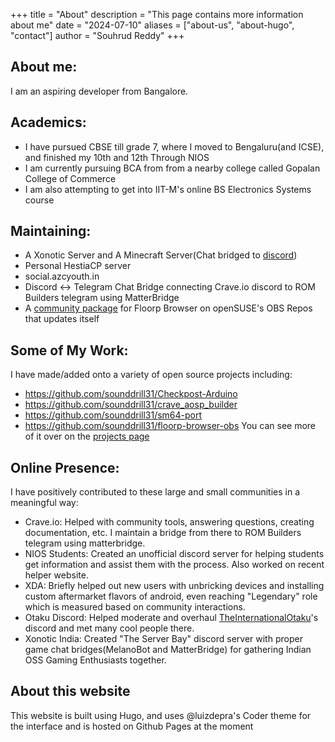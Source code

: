 +++
title = "About"
description = "This page contains more information about me"
date = "2024-07-10"
aliases = ["about-us", "about-hugo", "contact"]
author = "Souhrud Reddy"
+++


## About me:
I am an aspiring developer from Bangalore.

## Academics:
- I have pursued CBSE till grade 7, where I moved to Bengaluru(and ICSE), and finished my 10th and 12th Through NIOS
- I am currently pursuing BCA from from a nearby college called Gopalan College of Commerce
- I am also attempting to get into IIT-M's online BS Electronics Systems course

## Maintaining:
- A Xonotic Server and A Minecraft Server(Chat bridged to [discord](discord.gg/invite/Ws5NEF9sFw))
- Personal HestiaCP server
- social.azcyouth.in
- Discord <-> Telegram Chat Bridge connecting Crave.io discord to ROM Builders telegram using MatterBridge
- A [community package](https://github.com/sounddrill31/floorp-browser-obs) for Floorp Browser on openSUSE's OBS Repos that updates itself

## Some of My Work:
I have made/added onto a variety of open source projects including:

* https://github.com/sounddrill31/Checkpost-Arduino
* https://github.com/sounddrill31/crave_aosp_builder
* https://github.com/sounddrill31/sm64-port
* https://github.com/sounddrill31/floorp-browser-obs
You can see more of it over on the [projects page](https://sounddrill31.github.io/projects/)

## Online Presence:
I have positively contributed to these large and small communities in a meaningful way:
* Crave.io: Helped with community tools, answering questions, creating documentation, etc. I maintain a bridge from there to ROM Builders telegram using matterbridge.
* NIOS Students: Created an unofficial discord server for helping students get information and assist them with the process. Also worked on recent helper website.
* XDA: Briefly helped out new users with unbricking devices and installing custom aftermarket flavors of android, even reaching "Legendary" role which is measured based on community interactions.
* Otaku Discord: Helped moderate and overhaul [TheInternationalOtaku](https://www.twitch.tv/theinternationalotaku)'s discord and met many cool people there.
* Xonotic India: Created "The Server Bay" discord server with proper game chat bridges(MelanoBot and MatterBridge) for gathering Indian OSS Gaming Enthusiasts together. 

## About this website
This website is built using Hugo, and uses @luizdepra's Coder theme for the interface and is hosted on Github Pages at the moment
